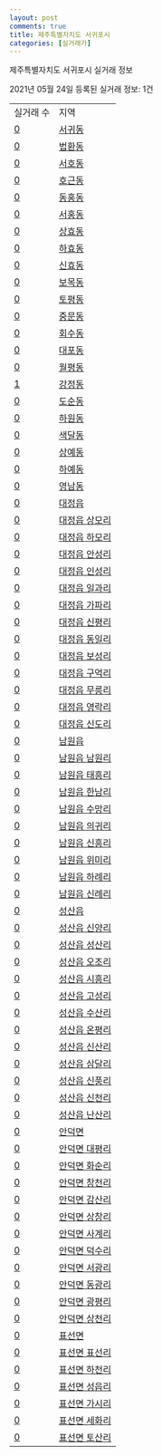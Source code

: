 ```yaml
---
layout: post
comments: true
title: 제주특별자치도 서귀포시
categories: [실거래가]
---
```


제주특별자치도 서귀포시 실거래 정보

2021년 05월 24일 등록된 실거래 정보: 1건


<table>
  <tr>
    <td>실거래 수</td>
    <td>지역</td>
  </tr>

  
  <tr>
    <td><a href="5013010100.html">0</a></td>
    <td><a href="5013010100.html">서귀동</a></td>
  </tr>
    

  <tr>
    <td><a href="5013010200.html">0</a></td>
    <td><a href="5013010200.html">법환동</a></td>
  </tr>
    

  <tr>
    <td><a href="5013010300.html">0</a></td>
    <td><a href="5013010300.html">서호동</a></td>
  </tr>
    

  <tr>
    <td><a href="5013010400.html">0</a></td>
    <td><a href="5013010400.html">호근동</a></td>
  </tr>
    

  <tr>
    <td><a href="5013010500.html">0</a></td>
    <td><a href="5013010500.html">동홍동</a></td>
  </tr>
    

  <tr>
    <td><a href="5013010600.html">0</a></td>
    <td><a href="5013010600.html">서홍동</a></td>
  </tr>
    

  <tr>
    <td><a href="5013010700.html">0</a></td>
    <td><a href="5013010700.html">상효동</a></td>
  </tr>
    

  <tr>
    <td><a href="5013010800.html">0</a></td>
    <td><a href="5013010800.html">하효동</a></td>
  </tr>
    

  <tr>
    <td><a href="5013010900.html">0</a></td>
    <td><a href="5013010900.html">신효동</a></td>
  </tr>
    

  <tr>
    <td><a href="5013011000.html">0</a></td>
    <td><a href="5013011000.html">보목동</a></td>
  </tr>
    

  <tr>
    <td><a href="5013011100.html">0</a></td>
    <td><a href="5013011100.html">토평동</a></td>
  </tr>
    

  <tr>
    <td><a href="5013011200.html">0</a></td>
    <td><a href="5013011200.html">중문동</a></td>
  </tr>
    

  <tr>
    <td><a href="5013011300.html">0</a></td>
    <td><a href="5013011300.html">회수동</a></td>
  </tr>
    

  <tr>
    <td><a href="5013011400.html">0</a></td>
    <td><a href="5013011400.html">대포동</a></td>
  </tr>
    

  <tr>
    <td><a href="5013011500.html">0</a></td>
    <td><a href="5013011500.html">월평동</a></td>
  </tr>
    

  <tr>
    <td><a href="5013011600.html">1</a></td>
    <td><a href="5013011600.html">강정동</a></td>
  </tr>
    

  <tr>
    <td><a href="5013011700.html">0</a></td>
    <td><a href="5013011700.html">도순동</a></td>
  </tr>
    

  <tr>
    <td><a href="5013011800.html">0</a></td>
    <td><a href="5013011800.html">하원동</a></td>
  </tr>
    

  <tr>
    <td><a href="5013011900.html">0</a></td>
    <td><a href="5013011900.html">색달동</a></td>
  </tr>
    

  <tr>
    <td><a href="5013012000.html">0</a></td>
    <td><a href="5013012000.html">상예동</a></td>
  </tr>
    

  <tr>
    <td><a href="5013012100.html">0</a></td>
    <td><a href="5013012100.html">하예동</a></td>
  </tr>
    

  <tr>
    <td><a href="5013012200.html">0</a></td>
    <td><a href="5013012200.html">영남동</a></td>
  </tr>
    

  <tr>
    <td><a href="5013025000.html">0</a></td>
    <td><a href="5013025000.html">대정읍</a></td>
  </tr>
    

  <tr>
    <td><a href="5013025021.html">0</a></td>
    <td><a href="5013025021.html">대정읍 상모리</a></td>
  </tr>
    

  <tr>
    <td><a href="5013025022.html">0</a></td>
    <td><a href="5013025022.html">대정읍 하모리</a></td>
  </tr>
    

  <tr>
    <td><a href="5013025023.html">0</a></td>
    <td><a href="5013025023.html">대정읍 안성리</a></td>
  </tr>
    

  <tr>
    <td><a href="5013025024.html">0</a></td>
    <td><a href="5013025024.html">대정읍 인성리</a></td>
  </tr>
    

  <tr>
    <td><a href="5013025025.html">0</a></td>
    <td><a href="5013025025.html">대정읍 일과리</a></td>
  </tr>
    

  <tr>
    <td><a href="5013025026.html">0</a></td>
    <td><a href="5013025026.html">대정읍 가파리</a></td>
  </tr>
    

  <tr>
    <td><a href="5013025027.html">0</a></td>
    <td><a href="5013025027.html">대정읍 신평리</a></td>
  </tr>
    

  <tr>
    <td><a href="5013025028.html">0</a></td>
    <td><a href="5013025028.html">대정읍 동일리</a></td>
  </tr>
    

  <tr>
    <td><a href="5013025029.html">0</a></td>
    <td><a href="5013025029.html">대정읍 보성리</a></td>
  </tr>
    

  <tr>
    <td><a href="5013025030.html">0</a></td>
    <td><a href="5013025030.html">대정읍 구억리</a></td>
  </tr>
    

  <tr>
    <td><a href="5013025031.html">0</a></td>
    <td><a href="5013025031.html">대정읍 무릉리</a></td>
  </tr>
    

  <tr>
    <td><a href="5013025032.html">0</a></td>
    <td><a href="5013025032.html">대정읍 영락리</a></td>
  </tr>
    

  <tr>
    <td><a href="5013025033.html">0</a></td>
    <td><a href="5013025033.html">대정읍 신도리</a></td>
  </tr>
    

  <tr>
    <td><a href="5013025300.html">0</a></td>
    <td><a href="5013025300.html">남원읍</a></td>
  </tr>
    

  <tr>
    <td><a href="5013025321.html">0</a></td>
    <td><a href="5013025321.html">남원읍 남원리</a></td>
  </tr>
    

  <tr>
    <td><a href="5013025322.html">0</a></td>
    <td><a href="5013025322.html">남원읍 태흥리</a></td>
  </tr>
    

  <tr>
    <td><a href="5013025323.html">0</a></td>
    <td><a href="5013025323.html">남원읍 한남리</a></td>
  </tr>
    

  <tr>
    <td><a href="5013025324.html">0</a></td>
    <td><a href="5013025324.html">남원읍 수망리</a></td>
  </tr>
    

  <tr>
    <td><a href="5013025325.html">0</a></td>
    <td><a href="5013025325.html">남원읍 의귀리</a></td>
  </tr>
    

  <tr>
    <td><a href="5013025326.html">0</a></td>
    <td><a href="5013025326.html">남원읍 신흥리</a></td>
  </tr>
    

  <tr>
    <td><a href="5013025327.html">0</a></td>
    <td><a href="5013025327.html">남원읍 위미리</a></td>
  </tr>
    

  <tr>
    <td><a href="5013025328.html">0</a></td>
    <td><a href="5013025328.html">남원읍 하례리</a></td>
  </tr>
    

  <tr>
    <td><a href="5013025329.html">0</a></td>
    <td><a href="5013025329.html">남원읍 신례리</a></td>
  </tr>
    

  <tr>
    <td><a href="5013025900.html">0</a></td>
    <td><a href="5013025900.html">성산읍</a></td>
  </tr>
    

  <tr>
    <td><a href="5013025901.html">0</a></td>
    <td><a href="5013025901.html">성산읍 신양리</a></td>
  </tr>
    

  <tr>
    <td><a href="5013025921.html">0</a></td>
    <td><a href="5013025921.html">성산읍 성산리</a></td>
  </tr>
    

  <tr>
    <td><a href="5013025922.html">0</a></td>
    <td><a href="5013025922.html">성산읍 오조리</a></td>
  </tr>
    

  <tr>
    <td><a href="5013025923.html">0</a></td>
    <td><a href="5013025923.html">성산읍 시흥리</a></td>
  </tr>
    

  <tr>
    <td><a href="5013025924.html">0</a></td>
    <td><a href="5013025924.html">성산읍 고성리</a></td>
  </tr>
    

  <tr>
    <td><a href="5013025925.html">0</a></td>
    <td><a href="5013025925.html">성산읍 수산리</a></td>
  </tr>
    

  <tr>
    <td><a href="5013025926.html">0</a></td>
    <td><a href="5013025926.html">성산읍 온평리</a></td>
  </tr>
    

  <tr>
    <td><a href="5013025927.html">0</a></td>
    <td><a href="5013025927.html">성산읍 신산리</a></td>
  </tr>
    

  <tr>
    <td><a href="5013025928.html">0</a></td>
    <td><a href="5013025928.html">성산읍 삼달리</a></td>
  </tr>
    

  <tr>
    <td><a href="5013025929.html">0</a></td>
    <td><a href="5013025929.html">성산읍 신풍리</a></td>
  </tr>
    

  <tr>
    <td><a href="5013025930.html">0</a></td>
    <td><a href="5013025930.html">성산읍 신천리</a></td>
  </tr>
    

  <tr>
    <td><a href="5013025931.html">0</a></td>
    <td><a href="5013025931.html">성산읍 난산리</a></td>
  </tr>
    

  <tr>
    <td><a href="5013031000.html">0</a></td>
    <td><a href="5013031000.html">안덕면</a></td>
  </tr>
    

  <tr>
    <td><a href="5013031001.html">0</a></td>
    <td><a href="5013031001.html">안덕면 대평리</a></td>
  </tr>
    

  <tr>
    <td><a href="5013031021.html">0</a></td>
    <td><a href="5013031021.html">안덕면 화순리</a></td>
  </tr>
    

  <tr>
    <td><a href="5013031022.html">0</a></td>
    <td><a href="5013031022.html">안덕면 창천리</a></td>
  </tr>
    

  <tr>
    <td><a href="5013031023.html">0</a></td>
    <td><a href="5013031023.html">안덕면 감산리</a></td>
  </tr>
    

  <tr>
    <td><a href="5013031024.html">0</a></td>
    <td><a href="5013031024.html">안덕면 상창리</a></td>
  </tr>
    

  <tr>
    <td><a href="5013031025.html">0</a></td>
    <td><a href="5013031025.html">안덕면 사계리</a></td>
  </tr>
    

  <tr>
    <td><a href="5013031026.html">0</a></td>
    <td><a href="5013031026.html">안덕면 덕수리</a></td>
  </tr>
    

  <tr>
    <td><a href="5013031027.html">0</a></td>
    <td><a href="5013031027.html">안덕면 서광리</a></td>
  </tr>
    

  <tr>
    <td><a href="5013031028.html">0</a></td>
    <td><a href="5013031028.html">안덕면 동광리</a></td>
  </tr>
    

  <tr>
    <td><a href="5013031029.html">0</a></td>
    <td><a href="5013031029.html">안덕면 광평리</a></td>
  </tr>
    

  <tr>
    <td><a href="5013031030.html">0</a></td>
    <td><a href="5013031030.html">안덕면 상천리</a></td>
  </tr>
    

  <tr>
    <td><a href="5013032000.html">0</a></td>
    <td><a href="5013032000.html">표선면</a></td>
  </tr>
    

  <tr>
    <td><a href="5013032021.html">0</a></td>
    <td><a href="5013032021.html">표선면 표선리</a></td>
  </tr>
    

  <tr>
    <td><a href="5013032022.html">0</a></td>
    <td><a href="5013032022.html">표선면 하천리</a></td>
  </tr>
    

  <tr>
    <td><a href="5013032023.html">0</a></td>
    <td><a href="5013032023.html">표선면 성읍리</a></td>
  </tr>
    

  <tr>
    <td><a href="5013032024.html">0</a></td>
    <td><a href="5013032024.html">표선면 가시리</a></td>
  </tr>
    

  <tr>
    <td><a href="5013032025.html">0</a></td>
    <td><a href="5013032025.html">표선면 세화리</a></td>
  </tr>
    

  <tr>
    <td><a href="5013032026.html">0</a></td>
    <td><a href="5013032026.html">표선면 토산리</a></td>
  </tr>
    


</table>
    